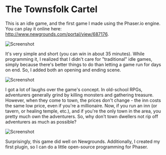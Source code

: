 # The Townsfolk Cartel

This is an idle game, and the first game I made using the Phaser.io engine. You can play it online here: http://www.newgrounds.com/portal/view/687176.

![Screenshot](https://cloud.githubusercontent.com/assets/6020859/21957852/c74651dc-da65-11e6-90d9-10cdd49dfa39.png)

It's very simple and short (you can win in about 35 minutes). While programming it, I realized that I didn't care for "traditional" idle games, simply because there's better things to do than letting a game run for days on end. So, I added both an opening and ending scene.


![Screenshot](https://cloud.githubusercontent.com/assets/6020859/21957853/c74c72ec-da65-11e6-9dc6-49bcf673c631.png)

I got a lot of laughs over the game's concept. In old-school RPGs, adventurers generally grind by killing monsters and gathering treasure. However, when they come to town, the prices don't change - the inn costs the same low price, even if you're a millionaire. Now, if you run an inn (or tavern, or healing temple, etc.), and if you're the only town in the area, you pretty much own the adventurers. So, why don't town dwellers not rip off adventurers as much as possible?

![Screenshot](https://cloud.githubusercontent.com/assets/6020859/21957854/c74d036a-da65-11e6-94ae-b86adb4a81ac.png)

Surprisingly, this game did well on Newgrounds. Additionally, I created my first plugin, so I can do a little open-source programming for Phaser.
